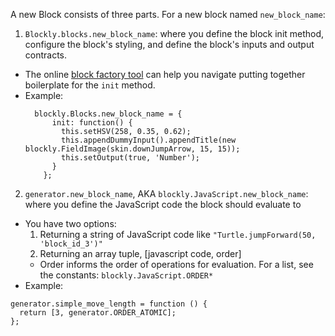 A new Block consists of three parts. For a new block named `new_block_name`:

1. `Blockly.blocks.new_block_name`: where you define the block init method, configure the block's styling, and define the block's inputs and output contracts.
  * The online [block factory tool](https://blockly-demo.appspot.com/static/apps/blockfactory/index.html) can help you navigate putting together boilerplate for the `init` method. 
  * Example:
    ```
      blockly.Blocks.new_block_name = {
          init: function() {
            this.setHSV(258, 0.35, 0.62);
            this.appendDummyInput().appendTitle(new blockly.FieldImage(skin.downJumpArrow, 15, 15));
            this.setOutput(true, 'Number');
          }
        };
    ```
2. `generator.new_block_name`, AKA `blockly.JavaScript.new_block_name`: where you define the JavaScript code the block should evaluate to
  * You have two options:
    1. Returning a string of JavaScript code like `"Turtle.jumpForward(50, 'block_id_3')"`
    2. Returning an array tuple, [javascript code, order]
      * Order informs the order of operations for evaluation. For a list, see the constants: `blockly.JavaScript.ORDER*`
  * Example:
  ```
  generator.simple_move_length = function () {
    return [3, generator.ORDER_ATOMIC];
  };
  ```
